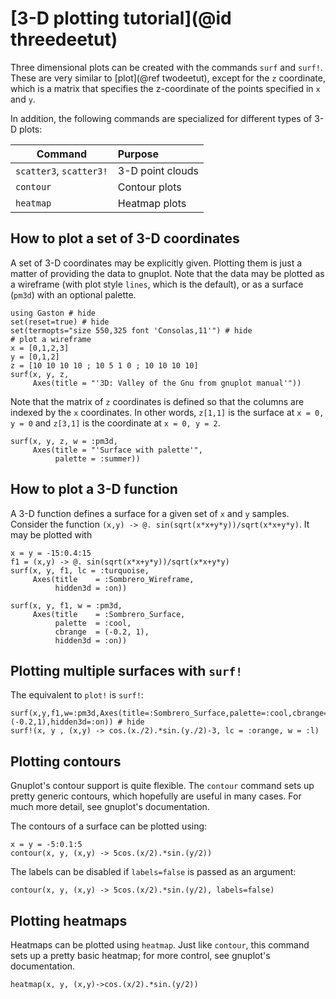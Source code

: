 # [3-D plotting tutorial](@id threedeetut)

Three dimensional plots can be created with the commands `surf` and `surf!`. These are very similar to [plot](@ref twodeetut), except for the `z` coordinate, which is a matrix that specifies the z-coordinate of the points specified in `x` and `y`.

In addition, the following commands are specialized for different types of 3-D plots:

| Command     | Purpose                          |
|-------------|:---------------------------------|
| `scatter3`, `scatter3!`   | 3-D point clouds   |
| `contour`      | Contour plots                 |
| `heatmap`      | Heatmap plots                 |

## How to plot a set of 3-D coordinates

A set of 3-D coordinates may be explicitly given. Plotting them is just a matter of providing the data to gnuplot. Note that the data may be plotted as a wireframe (with plot style `lines`, which is the default), or as a surface (`pm3d`) with an optional palette.

```@example 3dtut
using Gaston # hide
set(reset=true) # hide
set(termopts="size 550,325 font 'Consolas,11'") # hide
# plot a wireframe
x = [0,1,2,3]
y = [0,1,2]
z = [10 10 10 10 ; 10 5 1 0 ; 10 10 10 10]
surf(x, y, z,
     Axes(title = "'3D: Valley of the Gnu from gnuplot manual'"))
```

Note that the matrix of `z` coordinates is defined so that the columns are indexed by the `x` coordinates. In other words, `z[1,1]` is the surface at `x = 0, y = 0` and `z[3,1]` is the coordinate at `x = 0, y = 2`.

```@example 3dtut
surf(x, y, z, w = :pm3d,
     Axes(title = "'Surface with palette'",
          palette = :summer))
```

## How to plot a 3-D function

A 3-D function defines a surface for a given set of `x` and `y` samples. Consider the function `(x,y) -> @. sin(sqrt(x*x+y*y))/sqrt(x*x+y*y)`. It may be plotted with

```@example 3dtut
x = y = -15:0.4:15
f1 = (x,y) -> @. sin(sqrt(x*x+y*y))/sqrt(x*x+y*y)
surf(x, y, f1, lc = :turquoise,
     Axes(title    = :Sombrero_Wireframe,
          hidden3d = :on))
```

```@example 3dtut
surf(x, y, f1, w = :pm3d,
     Axes(title    = :Sombrero_Surface,
          palette  = :cool,
          cbrange  = (-0.2, 1),
          hidden3d = :on))
```

## Plotting multiple surfaces with `surf!`

The equivalent to `plot!` is `surf!`:

```@example 3dtut
surf(x,y,f1,w=:pm3d,Axes(title=:Sombrero_Surface,palette=:cool,cbrange=(-0.2,1),hidden3d=:on)) # hide
surf!(x, y , (x,y) -> cos.(x./2).*sin.(y./2)-3, lc = :orange, w = :l)
```

## Plotting contours

Gnuplot's contour support is quite flexible. The `contour` command sets up pretty generic contours, which hopefully are useful in many cases. For much more detail, see gnuplot's documentation.

The contours of a surface can be plotted using:

```@example 3dtut
x = y = -5:0.1:5
contour(x, y, (x,y) -> 5cos.(x/2).*sin.(y/2))
```

The labels can be disabled if `labels=false` is passed as an argument:

```@example 3dtut
contour(x, y, (x,y) -> 5cos.(x/2).*sin.(y/2), labels=false)
```

## Plotting heatmaps

Heatmaps can be plotted using `heatmap`. Just like `contour`, this command sets up a pretty basic heatmap; for more control, see gnuplot's documentation.

```@example 3dtut
heatmap(x, y, (x,y)->cos.(x/2).*sin.(y/2))
```
